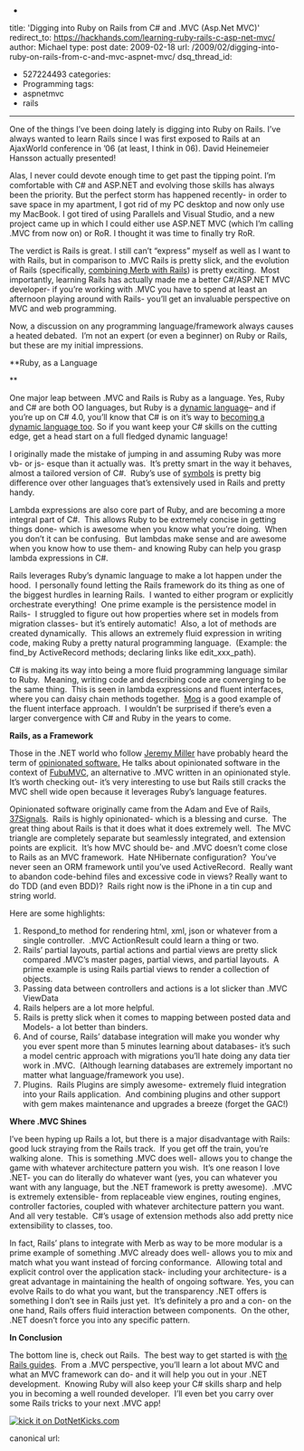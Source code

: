 -
title: 'Digging into Ruby on Rails from C# and .MVC (Asp.Net MVC)'
redirect_to: https://hackhands.com/learning-ruby-rails-c-asp-net-mvc/
author: Michael
type: post
date: 2009-02-18
url: /2009/02/digging-into-ruby-on-rails-from-c-and-mvc-aspnet-mvc/
dsq_thread_id:
  - 527224493
categories:
  - Programming
tags:
  - aspnetmvc
  - rails
---
One of the things I&#8217;ve been doing lately is digging into Ruby on Rails. I&#8217;ve always wanted to learn Rails since I was first exposed to Rails at an AjaxWorld conference in &#8217;06 (at least, I think in 06). David Heinemeier Hansson actually presented!

Alas, I never could devote enough time to get past the tipping point. I&#8217;m comfortable with C# and ASP.NET and evolving those skills has always been the priority. But the perfect storm has happened recently- in order to save space in my apartment, I got rid of my PC desktop and now only use my MacBook. I got tired of using Parallels and Visual Studio, and a new project came up in which I could either use ASP.NET MVC (which I&#8217;m calling .MVC from now on) or RoR. I thought it was time to finally try RoR.

The verdict is Rails is great. I still can&#8217;t &#8220;express&#8221; myself as well as I want to with Rails, but in comparison to .MVC Rails is pretty slick, and the evolution of Rails (specifically, [combining Merb with Rails][1]) is pretty exciting.  Most importantly, learning Rails has actually made me a better C#/ASP.NET MVC developer- if you&#8217;re working with .MVC you have to spend at least an afternoon playing around with Rails- you&#8217;ll get an invaluable perspective on MVC and web programming.

Now, a discussion on any programming language/framework always causes a heated debated.  I&#8217;m not an expert (or even a beginner) on Ruby or Rails, but these are my initial impressions.

**Ruby, as a Language
  
** 

One major leap between .MVC and Rails is Ruby as a language. Yes, Ruby and C# are both OO languages, but Ruby is a [dynamic language][2]&#8211; and if you&#8217;re up on C# 4.0, you&#8217;ll know that C# is on it&#8217;s way to [becoming a dynamic language too][3]. So if you want keep your C# skills on the cutting edge, get a head start on a full fledged dynamic language!

I originally made the mistake of jumping in and assuming Ruby was more vb- or js- esque than it actually was.  It&#8217;s pretty smart in the way it behaves, almost a tailored version of C#.  Ruby&#8217;s use of [symbols][4] is pretty big difference over other languages that&#8217;s extensively used in Rails and pretty handy.

Lambda expressions are also core part of Ruby, and are becoming a more integral part of C#.  This allows Ruby to be extremely concise in getting things done- which is awesome when you know what you&#8217;re doing.  When you don&#8217;t it can be confusing.  But lambdas make sense and are awesome when you know how to use them- and knowing Ruby can help you grasp lambda expressions in C#.

Rails leverages Ruby&#8217;s dynamic language to make a lot happen under the hood.  I personally found letting the Rails framework do its thing as one of the biggest hurdles in learning Rails.  I wanted to either program or explicitly orchestrate everything!  One prime example is the persistence model in Rails-  I struggled to figure out how properties where set in models from migration classes- but it&#8217;s entirely automatic!  Also, a lot of methods are created dynamically.  This allows an extremely fluid expression in writing code, making Ruby a pretty natural programming language.  (Example: the find\_by ActiveRecord methods; declaring links like edit\_xxx_path).

C# is making its way into being a more fluid programming language similar to Ruby.  Meaning, writing code and describing code are converging to be the same thing.  This is seen in lambda expressions and fluent interfaces, where you can daisy chain methods together.  [Moq][5] is a good example of the fluent interface approach.  I wouldn&#8217;t be surprised if there&#8217;s even a larger convergence with C# and Ruby in the years to come.

**Rails, as a Framework**

Those in the .NET world who follow [Jeremy Miller][6] have probably heard the term of [opinionated software.][7] He talks about opinionated software in the context of [FubuMVC][8], an alternative to .MVC written in an opinionated style.  It&#8217;s worth checking out- it&#8217;s very interesting to use but Rails still cracks the MVC shell wide open because it leverages Ruby&#8217;s language features.

Opinionated software originally came from the Adam and Eve of Rails, [37Signals][9].  Rails is highly opinionated- which is a blessing and curse.  The great thing about Rails is that it does what it does extremely well.  The MVC triangle are completely separate but seamlessly integrated, and extension points are explicit.  It&#8217;s how MVC should be- and .MVC doesn&#8217;t come close to Rails as an MVC framework.  Hate NHibernate configuration?  You&#8217;ve never seen an ORM framework until you&#8217;ve used ActiveRecord.  Really want to abandon code-behind files and excessive code in views? Really want to do TDD (and even BDD)?  Rails right now is the iPhone in a tin cup and string world.

Here are some highlights:

  1. Respond_to method for rendering html, xml, json or whatever from a single controller.  .MVC ActionResult could learn a thing or two.
  2. Rails&#8217; partial layouts, partial actions and partial views are pretty slick compared .MVC&#8217;s master pages, partial views, and partial layouts.  A prime example is using Rails partial views to render a collection of objects.
  3. Passing data between controllers and actions is a lot slicker than .MVC ViewData
  4. Rails helpers are a lot more helpful.
  5. Rails is pretty slick when it comes to mapping between posted data and Models- a lot better than binders.
  6. And of course, Rails&#8217; database integration will make you wonder why you ever spent more than 5 minutes learning about databases- it&#8217;s such a model centric approach with migrations you&#8217;ll hate doing any data tier work in .MVC.  (Although learning databases are extremely important no matter what language/framework you use).
  7. Plugins.  Rails Plugins are simply awesome- extremely fluid integration into your Rails application.  And combining plugins and other support with gem makes maintenance and upgrades a breeze (forget the GAC!)

**Where .MVC Shines**

I&#8217;ve been hyping up Rails a lot, but there is a major disadvantage with Rails: good luck straying from the Rails track.  If you get off the train, you&#8217;re walking alone.  This is something .MVC does well- allows you to change the game with whatever architecture pattern you wish.  It&#8217;s one reason I love .NET- you can do literally do whatever want (yes, you can whatever you want with any language, but the .NET framework is pretty awesome).  .MVC is extremely extensible- from replaceable view engines, routing engines, controller factories, coupled with whatever architecture pattern you want.  And all very testable.  C#&#8217;s usage of extension methods also add pretty nice extensibility to classes, too.

In fact, Rails&#8217; plans to integrate with Merb as way to be more modular is a prime example of something .MVC already does well- allows you to mix and match what you want instead of forcing conformance.  Allowing total and explicit control over the application stack- including your architecture- is a great advantage in maintaining the health of ongoing software. Yes, you can evolve Rails to do what you want, but the transparency .NET offers is something I don&#8217;t see in Rails just yet.  It&#8217;s definitely a pro and a con- on the one hand, Rails offers fluid interaction between components.  On the other, .NET doesn&#8217;t force you into any specific pattern.

**In Conclusion**

The bottom line is, check out Rails.  The best way to get started is with [the Rails guides][10].  From a .MVC perspective, you&#8217;ll learn a lot about MVC and what an MVC framework can do- and it will help you out in your .NET development.  Knowing Ruby will also keep your C# skills sharp and help you in becoming a well rounded developer.  I&#8217;ll even bet you carry over some Rails tricks to your next .MVC app!

[<img src="http://www.dotnetkicks.com/Services/Images/KickItImageGenerator.ashx?url=http%3a%2f%2fwww.michaelhamrah.com%2fblog%2findex.php%2f2009%2f02%2fdigging-into-ruby-on-rails-from-c-and-mvc-aspnet-mvc%2f&#038;bgcolor=000099" border="0" alt="kick it on DotNetKicks.com" />][11]

canonical url:  <link href="https://hackhands.com/learning-ruby-rails-c-asp-net-mvc/" rel="canonical">
<pre>
<script>
    window.location.replace(\"https://hackhands.com/learning-ruby-rails-c-asp-net-mvc/\");
</script>
</pre>

 [1]: http://rubyonrails.org/merb
 [2]: http://en.wikipedia.org/wiki/Dynamic_programming_language
 [3]: http://ironpython-urls.blogspot.com/2008/12/c-becomes-dynamic-language.html
 [4]: http://glu.ttono.us/articles/2005/08/19/understanding-ruby-symbols
 [5]: http://code.google.com/p/moq/
 [6]: http://codebetter.com/blogs/jeremy.miller/
 [7]: http://codebetter.com/blogs/jeremy.miller/archive/2008/10/23/our-opinions-on-the-asp-net-mvc-introducing-the-thunderdome-principle.aspx
 [8]: http://code.google.com/p/fubumvc/
 [9]: http://gettingreal.37signals.com/ch04_Make_Opinionated_Software.php
 [10]: http://guides.rails.info/
 [11]: http://www.dotnetkicks.com/kick/?url=http%3a%2f%2fwww.michaelhamrah.com%2fblog%2findex.php%2f2009%2f02%2fdigging-into-ruby-on-rails-from-c-and-mvc-aspnet-mvc%2f
